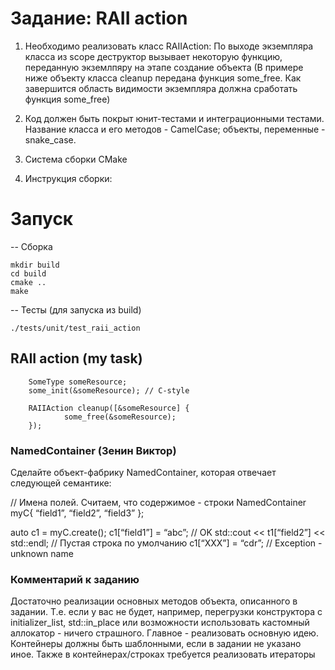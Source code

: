 # Задание: RAII action

1. Необходимо реализовать класс RAIIAction:
По выходе экземпляра класса из scope деструктор вызывает некоторую функцию, переданную экземлпяру на этапе создание объекта
(В примере ниже объекту класса cleanup передана функция some_free. Как завершится область видимости экземпляра должна сработать функция some_free)

2. Код должен быть покрыт юнит-тестами и интеграционными тестами. Название класса и его методов - CamelCase; объекты, переменные - snake_case.

3. Система сборки CMake

4. Инструкция сборки:

# Запуск
-- Cборка
~~~
mkdir build
cd build
cmake ..
make
~~~

-- Тесты (для запуска из build)
~~~
./tests/unit/test_raii_action
~~~

## RAII action (my task)

    	SomeType someResource;
    	some_init(&someResource); // C-style

    	RAIIAction cleanup([&someResource] {
          	    some_free(&someResource);
    	});


### NamedContainer (Зенин Виктор)
Сделайте объект-фабрику NamedContainer, которая отвечает следующей семантике:

// Имена полей. Считаем, что содержимое - строки
NamedContainer myC{ “field1”, “field2”, “field3” }; 

auto c1 = myC.create();
c1[“field1”] = “abc”; // OK
std::cout << t1[“field2”] << std::endl; // Пустая строка по умолчанию
c1[“XXX”] = “cdr”; // Exception - unknown name



### Комментарий к заданию
Достаточно реализации основных методов объекта, описанного в задании. Т.е. если у вас не будет, например, перегрузки конструктора с initializer_list, std::in_place или возможности использовать кастомный аллокатор - ничего страшного. Главное - реализовать основную идею.
Контейнеры должны быть шаблонными, если в задании не указано иное. Также в контейнерах/строках требуется реализовать итераторы


